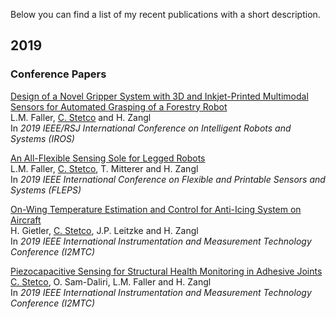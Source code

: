 Below you can find a list of my recent publications with a short description.

## 2019
### Conference Papers
[Design of a Novel Gripper System with 3D and Inkjet-Printed Multimodal Sensors for Automated Grasping of a Forestry Robot]() <br/>
L.M. Faller, <ins>C. Stetco</ins> and H. Zangl <br/>
In *2019 IEEE/RSJ International Conference on Intelligent Robots and Systems (IROS)*

[An All-Flexible Sensing Sole for Legged Robots](https://ieeexplore.ieee.org/document/8792287) <br/>
L.M. Faller, <u>C. Stetco</u>, T. Mitterer and H. Zangl <br/>
In *2019 IEEE International Conference on Flexible and Printable Sensors and Systems (FLEPS)*

[On-Wing Temperature Estimation and Control for Anti-Icing System on Aircraft](https://ieeexplore.ieee.org/document/8826924) <br/>
H. Gietler, <u>C. Stetco</u>, J.P. Leitzke and H. Zangl <br/>
In *2019 IEEE International Instrumentation and Measurement Technology Conference (I2MTC)*

[Piezocapacitive Sensing for Structural Health Monitoring in Adhesive Joints](https://ieeexplore.ieee.org/document/8827065) <br/>
<u>C. Stetco</u>, O. Sam-Daliri, L.M. Faller and H. Zangl <br/>
In *2019 IEEE International Instrumentation and Measurement Technology Conference (I2MTC)*
